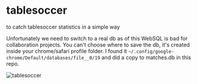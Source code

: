 # tablesoccer
to catch tablesoccer statistics in a simple way

Unfortunately we need to switch to a real db as of this WebSQL is bad for collaboration projects.
You can't choose where to save the db, it's created inside your chrome/safari profile folder.
I found it `~/.config/google-chrome/Default/databases/file__0/19` and did a copy to matches.db in this repo.

![tablesoccer](https://user-images.githubusercontent.com/24300473/157791777-a78d49ca-2696-4b66-a7c0-91dd27383429.png)
